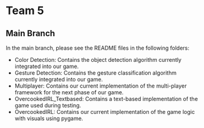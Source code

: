 # Team 5
## Main Branch
In the main branch, please see the README files in the following folders:

 - Color Detection: Contains the object detection algorithm currently integrated  into our game.
 - Gesture Detection: Contains the gesture classification algorithm currently integrated into our game.
 - Multiplayer: Contains our current implementation of the multi-player framework for the next phase of our game.
 - OvercookedIRL_Textbased: Contains a text-based implementation of the game used during testing.
 - OvercookedIRL: Contains our current implementation of the game logic with visuals using pygame.




